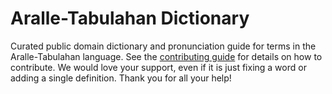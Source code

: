 
# Aralle-Tabulahan Dictionary

Curated public domain dictionary and pronunciation guide for terms in the Aralle-Tabulahan language. See the [contributing guide](https://github.com/drumworkteam/term/blob/make/.github/contributing.md) for details on how to contribute. We would love your support, even if it is just fixing a word or adding a single definition. Thank you for all your help!